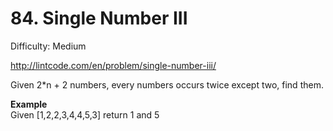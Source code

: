 # 84. Single Number III

Difficulty: Medium

http://lintcode.com/en/problem/single-number-iii/

Given 2*n + 2 numbers, every numbers occurs twice except two, find them.

**Example**  
Given [1,2,2,3,4,4,5,3] return 1 and 5
